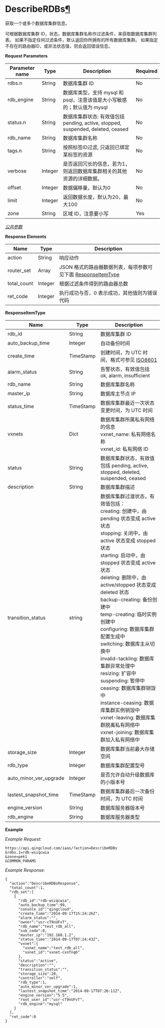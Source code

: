 ---
---

# DescribeRDBs[¶](#describerdbs "永久链接至标题")

获取一个或多个数据库集群信息。

可根据数据库集群 ID，状态，数据库集群名称作过滤条件，来获取数据库集群列表。 如果不指定任何过滤条件，默认返回你所拥有的所有数据库集群。 如果指定不存在的路由器ID，或非法状态值，则会返回错误信息。

**Request Parameters**

| Parameter name | Type | Description | Required |
| --- | --- | --- | --- |
| rdbs.n | String | 数据库集群 ID | No |
| rdb_engine | String | 数据库类型，支持 mysql 和 psql，注意该值是大小写敏感的；默认值为 mysql | No |
| status.n | String | 数据库集群状态: 有效值包括 pending, active, stopped, suspended, deleted, ceased | No |
| rdb_name | String | 数据库集群名称 | No |
| tags.n | String | 按照标签ID过滤, 只返回已绑定某标签的资源 | No |
| verbose | Integer | 是否返回冗长的信息，若为1，则返回数据库集群相关的其他资源的详细数据。 | No |
| offset | Integer | 数据偏移量，默认为0 | No |
| limit | Integer | 返回数据长度，默认为20，最大100 | No |
| zone | String | 区域 ID，注意要小写 | Yes |

[_公共参数_](../../common/parameters.html#api-common-parameters)

**Response Elements**

| Name | Type | Description |
| --- | --- | --- |
| action | String | 响应动作 |
| router_set | Array | JSON 格式的路由器数据列表，每项参数可见下面 [ResponseItemType](#responseitemtype) |
| total_count | Integer | 根据过滤条件得到的路由器总数 |
| ret_code | Integer | 执行成功与否，0 表示成功，其他值则为错误代码 |

**ResponseItemType**

| Name | Type | Description |
| --- | --- | --- |
| rdb_id | String | 数据库集群 ID |
| auto_backup_time | Integer | 自动备份时间 |
| create_time | TimeStamp | 创建时间，为 UTC 时间，格式可参见 [ISO8601](http://www.w3.org/TR/NOTE-datetime) |
| alarm_status | String | 告警状态，有效值包括 ok, alarm, insufficient |
| rdb_name | String | 数据库集群名称 |
| master_ip | String | 数据库主节点 IP |
| status_time | TimeStamp | 数据库集群最近一次状态变更时间，为 UTC 时间 |
| vxnets | Dict |数据库集群所属私有网络的信息<br/>vxnet_name: 私有网络名称<br/>vxnet_id: 私有网络 ID |
| status | String | 数据库集群状态，有效值包括 pending, active, stopped, deleted, suspended, ceased |
| description | String | 数据库集群描述 |
| transition_status | string |数据库集群过渡状态，有效值包括：<br/>creating: 创建中，由 pending 状态变成 active 状态<br/>stopping: 关闭中，由 active 状态变成 stopped 状态<br/>starting: 启动中，由 stopped 状态变成 active 状态<br/>deleting: 删除中，由 active/stopped 状态变成 deleted 状态<br/>backup-creating: 备份创建中<br/>temp-creating: 临时实例创建中<br/>configuring: 数据库集群配置生成中<br/>switching: 数据库主从切换中<br/>invalid-tackling: 数据库集群异常处理中<br/>resizing: 扩容中<br/>suspending: 暂停中<br/>ceasing: 数据库集群销毁中<br/>instance-ceasing: 数据库集群实例销毁中<br/>vxnet-leaving: 数据库集群脱离私有网络中<br/>vxnet-joining: 数据库集群加入私有网络中 |
| storage_size | Integer | 数据库集群当前最大存储空间 |
| rdb_type | Integer | 数据库集群配置型号 |
| auto_minor_ver_upgrade | Integer | 是否允许自动升级数据库的小版本号 |
| lastest_snapshot_time | TimeStamp | 数据库集群最后一次备份时间，为 UTC 时间 |
| engine_version | String | 数据库服务器版本号 |
| rdb_engine | String | 数据库服务器类型 |

**Example**

_Example Request_:

```
https://api.qingcloud.com/iaas/?action=DescribeRDBs
&rdbs.1=rdb-wsiqcwia
&zone=pek1
&COMMON_PARAMS
```

_Example Response_:

```
{
  "action":"DescribeRDBsResponse",
  "total_count":1,
  "rdb_set":[
    {
      "rdb_id":"rdb-wsiqcwia",
      "auto_backup_time":99,
      "console_id":"qingcloud",
      "create_time":"2014-09-17T15:24:26Z",
      "alarm_status":"",
      "owner":"usr-cT9nUFvT",
      "rdb_name":"test_rdb_all",
      "sub_code":0,
      "master_ip":"192.168.1.2",
      "status_time":"2014-09-17T07:24:43Z",
      "vxnet":{
        "vxnet_name":"test_rdb_all",
        "vxnet_id":"vxnet-cxnfnq6"
      },
      "status":"active",
      "description":"",
      "transition_status":"",
      "storage_size":20,
      "controller":"self",
      "rdb_type":1,
      "auto_minor_ver_upgrade":1,
      "lastest_snapshot_time":"2014-09-17T07:26:11Z",
      "engine_version":"5.5",
      "root_user_id":"usr-cT9nUFvT",
      "rdb_engine":"mysql"
    }
  ],
  "ret_code":0
}
```
